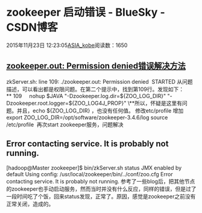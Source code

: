# zookeeper 启动错误 - BlueSky - CSDN博客
2015年11月23日 12:23:05[ASIA_kobe](https://me.csdn.net/ASIA_kobe)阅读数：1650
## [zookeeper.out: Permission denied错误解决方法](http://blog.csdn.net/mrcharles/article/details/46771483)
zkServer.sh: line 109: ./zookeeper.out: Permission denied  STARTED
从问题描述，可以看出都是权限问题。在第二个提示中，找到第109行。发现如下：
** 109     nohup $JAVA "-Dzookeeper.log.dir=${ZOO_LOG_DIR}" "-Dzookeeper.root.logger=${ZOO_LOG4J_PROP}" \**
​所以，怀疑是这里有问题。并且，echo ${ZOO_LOG_DIR} ，也没有任何值。
修改etc/profile 增加export ZOO_LOG_DIR=/opt/software/zookeeper-3.4.6/log
source /etc/profile 
再次start zookeeper服务，问题解决
## Error contacting service. It is probably not running.
[hadoop@Master zookeeper]$ bin/zkServer.sh status
JMX enabled by default
Using config: /usr/local/zookeeper/bin/../conf/zoo.cfg
Error contacting service. It is probably not running.
参考了一些blog后，把其他节点的zookeeper也手动启动服务，然而当时并没有什么反应，同样的错误，但是过了一段时间吃了个饭，回来status发现，正常了。原因，感觉是zookeeper之前没有正常关闭，造成的。
